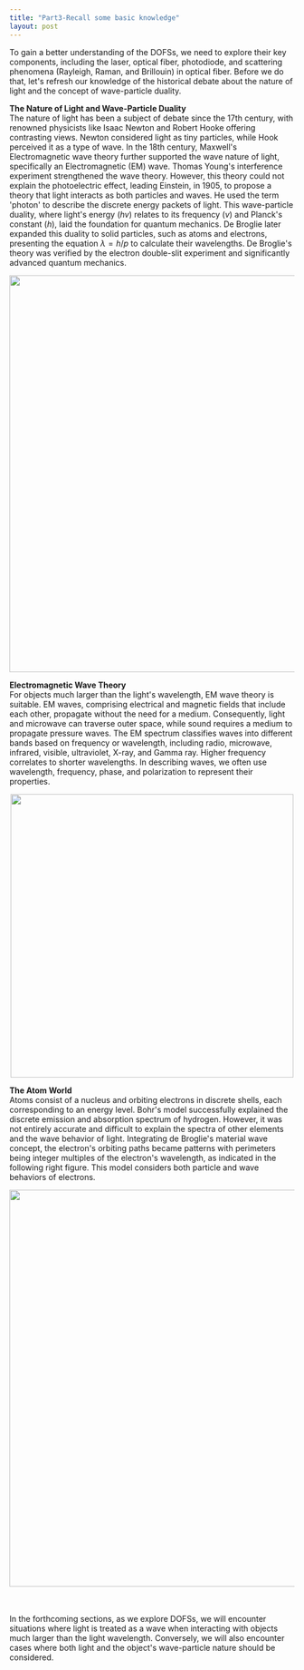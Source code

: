 ```yaml
---
title: "Part3-Recall some basic knowledge"
layout: post
---
```

To gain a better understanding of the DOFSs, we need to explore their key components, including the laser, optical fiber, photodiode, and scattering phenomena (Rayleigh, Raman, and Brillouin) in optical fiber. Before we do that, let's refresh our knowledge of the historical debate about the nature of light and the concept of wave-particle duality.

**The Nature of Light and Wave-Particle Duality**     
The nature of light has been a subject of debate since the 17th century, with renowned physicists like Isaac Newton and Robert Hooke offering contrasting views. Newton considered light as tiny particles, while Hook perceived it as a type of wave. In the 18th century, Maxwell's Electromagnetic wave theory further supported the wave nature of light, specifically an Electromagnetic (EM) wave. Thomas Young's interference experiment strengthened the wave theory. However, this theory could not explain the photoelectric effect, leading Einstein, in 1905, to propose a theory that light interacts as both particles and waves. He used the term 'photon' to describe the discrete energy packets of light. This wave-particle duality, where light's energy ($hv$) relates to its frequency ($v$) and Planck's constant ($h$), laid the foundation for quantum mechanics. De Broglie later expanded this duality to solid particles, such as atoms and electrons, presenting the equation $\lambda=h/p$ to calculate their wavelengths. De Broglie's theory was verified by the electron double-slit experiment and significantly advanced quantum mechanics.

<div align="center">
<a href="url"><img src="https://raw.githubusercontent.com/haleywuhuan/profile/master/assets/blog3_fig1.jpg" align="center" width="700"></a>
</div>

**Electromagnetic Wave Theory**     
For objects much larger than the light's wavelength, EM wave theory is suitable. EM waves, comprising electrical and magnetic fields that include each other, propagate without the need for a medium. Consequently, light and microwave can traverse outer space, while sound requires a medium to propagate pressure waves. The EM spectrum classifies waves into different bands based on frequency or wavelength, including radio, microwave, infrared, visible, ultraviolet, X-ray, and Gamma ray. Higher frequency correlates to shorter wavelengths. In describing waves, we often use wavelength, frequency, phase, and polarization to represent their properties.

<div align="center">
<a href="url"><img src="https://raw.githubusercontent.com/haleywuhuan/profile/master/assets/blog3_fig2.jpg" align="center" width="500"></a>
</div>

**The Atom World**     
Atoms consist of a nucleus and orbiting electrons in discrete shells, each corresponding to an energy level. Bohr's model successfully explained the discrete emission and absorption spectrum of hydrogen. However, it was not entirely accurate and difficult to explain the spectra of other elements and the wave behavior of light. Integrating de Broglie's material wave concept, the electron's orbiting paths became patterns with perimeters being integer multiples of the electron's wavelength, as indicated in the following right figure. This model considers both particle and wave behaviors of electrons. 

<div align="center">
<a href="url"><img src="https://raw.githubusercontent.com/haleywuhuan/profile/master/assets/blog3_fig3.jpg" align="center" width="700"></a>
</div>

<br><br>
In the forthcoming sections, as we explore DOFSs, we will encounter situations where light is treated as a wave when interacting with objects much larger than the light wavelength. Conversely, we will also encounter cases where both light and the object's wave-particle nature should be considered.
